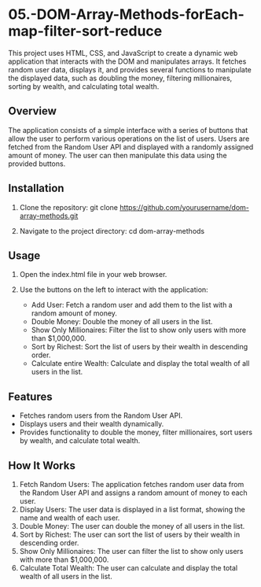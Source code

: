 # 05.-DOM-Array-Methods-forEach-map-filter-sort-reduce
This project uses HTML, CSS, and JavaScript to create a dynamic web application that interacts with the DOM and manipulates arrays. It fetches random user data, displays it, and provides several functions to manipulate the displayed data, such as doubling the money, filtering millionaires, sorting by wealth, and calculating total wealth.

## Overview
The application consists of a simple interface with a series of buttons that allow the user to perform various operations on the list of users. Users are fetched from the Random User API and displayed with a randomly assigned amount of money. The user can then manipulate this data using the provided buttons.

## Installation
1. Clone the repository:
git clone https://github.com/yourusername/dom-array-methods.git

2. Navigate to the project directory:
cd dom-array-methods

## Usage
1. Open the index.html file in your web browser.

2. Use the buttons on the left to interact with the application:  
   - Add User: Fetch a random user and add them to the list with a random amount of money.
   - Double Money: Double the money of all users in the list.
   - Show Only Millionaires: Filter the list to show only users with more than $1,000,000.
   - Sort by Richest: Sort the list of users by their wealth in descending order. 
   - Calculate entire Wealth: Calculate and display the total wealth of all users in the list.

## Features
- Fetches random users from the Random User API.
- Displays users and their wealth dynamically.
- Provides functionality to double the money, filter millionaires, sort users by wealth, and calculate total wealth.

## How It Works
1. Fetch Random Users: The application fetches random user data from the Random User API and assigns a random amount of money to each user.
2. Display Users: The user data is displayed in a list format, showing the name and wealth of each user.
3. Double Money: The user can double the money of all users in the list.
4. Sort by Richest: The user can sort the list of users by their wealth in descending order.
5. Show Only Millionaires: The user can filter the list to show only users with more than $1,000,000.
6. Calculate Total Wealth: The user can calculate and display the total wealth of all users in the list.






